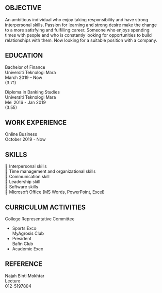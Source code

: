 
## OBJECTIVE  
An ambitious individual who enjoy taking responsibility and have strong interpersonal skills. Passion for learning and strong desire make the change to a more satisfying and fulfilling career. Someone who enjoys spending times with people and who is constantly looking for opportunities to build relationships with them. Now looking for a suitable position with a company.  

## EDUCATION  
Bachelor of Finance  
Universiti Teknologi Mara  
March 2019 – Now  
(3.71)  

Diploma in Banking Studies  
Universiti Teknologi Mara  
Mei 2016 - Jan 2019  
(3.55)  

## WORK EXPERIENCE  
Online Business  
October 2019 - Now  

## SKILLS  
 Interpersonal skills  
 Time management and organizational skills  
 Communication skill  
 Leadership skill  
 Software skills  
 Microsoft Office (MS Words, PowerPoint, Excel)  

## CURRICULUM ACTIVITIES  
College Representative Committee  
- Sports Exco  
MyAgrosis Club  
- President  
Bafin Club  
- Academic Exco  

## REFERENCE  
Najah Binti Mokhtar  
Lecture  
012-5197804  
